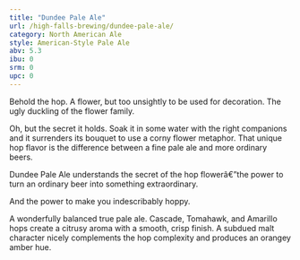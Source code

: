 ```yaml
---
title: "Dundee Pale Ale"
url: /high-falls-brewing/dundee-pale-ale/
category: North American Ale
style: American-Style Pale Ale
abv: 5.3
ibu: 0
srm: 0
upc: 0
---
```

Behold the hop. A flower, but too unsightly to be used for decoration. The ugly duckling of the flower family. 

Oh, but the secret it holds. Soak it in some water with the right companions and it surrenders its bouquet to use a corny flower metaphor. That unique hop flavor is the difference between a fine pale ale and more ordinary beers. 

Dundee Pale Ale understands the secret of the hop flowerâ€”the power to turn an ordinary beer into something extraordinary. 

And the power to make you indescribably hoppy. 

A wonderfully balanced true pale ale. Cascade, Tomahawk, and Amarillo hops create a citrusy aroma with a smooth, crisp finish. A subdued malt character nicely complements the hop complexity and produces an orangey amber hue.
